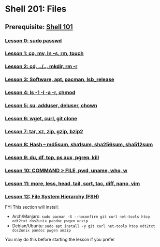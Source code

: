 # Shell 201: Files

## Prerequisite: [Shell 101](https://github.com/inkVerb/VIP/tree/master/101)

### [Lesson 0: sudo passwd](https://github.com/inkVerb/vip/blob/master/201/Lesson-00.md)

### [Lesson 1: cp, mv, ln -s, rm, touch](https://github.com/inkVerb/vip/blob/master/201/Lesson-01.md)

### [Lesson 2: cd, ../.., mkdir, rm -r](https://github.com/inkVerb/vip/blob/master/201/Lesson-02.md)

### [Lesson 3: Software, apt, pacman, lsb_release](https://github.com/inkVerb/vip/blob/master/201/Lesson-03.md)

### [Lesson 4: ls -1 -l -a -r, chmod](https://github.com/inkVerb/vip/blob/master/201/Lesson-04.md)

### [Lesson 5: su, adduser, deluser, chown](https://github.com/inkVerb/vip/blob/master/201/Lesson-05.md)

### [Lesson 6: wget, curl, git clone](https://github.com/inkVerb/vip/blob/master/201/Lesson-06.md)

### [Lesson 7: tar, xz, zip, gzip, bzip2](https://github.com/inkVerb/vip/blob/master/201/Lesson-07.md)

### [Lesson 8: Hash – md5sum, sha1sum, sha256sum, sha512sum](https://github.com/inkVerb/vip/blob/master/201/Lesson-08.md)

### [Lesson 9: du, df, top, ps aux, pgrep, kill](https://github.com/inkVerb/vip/blob/master/201/Lesson-09.md)

### [Lesson 10: COMMAND > FILE, pwd, uname, who, w](https://github.com/inkVerb/vip/blob/master/201/Lesson-10.md)

### [Lesson 11: more, less, head, tail, sort, tac, diff, nano, vim](https://github.com/inkVerb/vip/blob/master/201/Lesson-11.md)

### [Lesson 12: File System Hierarchy (FSH)](https://github.com/inkVerb/vip/blob/master/201/Lesson-12.md)

FYI This section will install:
- Arch/Manjaro: `sudo pacman -S --noconfirm git curl net-tools htop odt2txt dos2unix pandoc pwgen unzip`
- Debian/Ubuntu: `sudo apt install -y git curl net-tools htop odt2txt dos2unix pandoc pwgen unzip`

You may do this before starting the lesson if you prefer
